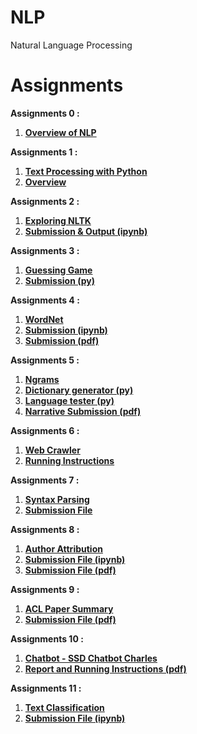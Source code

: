 # NLP
Natural Language Processing

# Assignments
**Assignments 0 :**<br>
1. [**Overview of NLP**](https://github.com/shararrs/NLP/blob/main/Portfolio_Assignment_0_Getting%20_Started/Overview%20of%20NLP.pdf) <br>

**Assignments 1 :**<br>
1. [**Text Processing with Python**](https://github.com/shararrs/NLP/blob/main/Portfolio_Assignment_1)
2. [**Overview**](https://github.com/shararrs/NLP/blob/main/Portfolio_Assignment_1/Portfolio%20Assignment%201%20-%20Overview.pdf)

**Assignments 2 :**<br>
1. [**Exploring NLTK**](https://github.com/shararrs/NLP/blob/main/Portfolio_Assignment_2/Portfolio_Assignment_2.pdf)
2. [**Submission & Output (ipynb)**](https://github.com/shararrs/NLP/blob/main/Portfolio_Assignment_2/2_exploring_nltk.ipynb)


**Assignments 3 :**<br>
1. [**Guessing Game**](https://github.com/shararrs/NLP/blob/main/Portfolio_Assignment_3)
2. [**Submission (py)**](https://github.com/shararrs/NLP/blob/main/Portfolio_Assignment_3/word_guess.py)

**Assignments 4 :**<br>
1. [**WordNet**](https://github.com/shararrs/NLP/blob/main/Portfolio_Assignment_4)
2. [**Submission (ipynb)**](https://github.com/shararrs/NLP/blob/main/Portfolio_Assignment_4/WordNet.ipynb)
3. [**Submission (pdf)**](https://github.com/shararrs/NLP/blob/main/Portfolio_Assignment_4/WordNetOutput.pdf)

**Assignments 5 :**<br>
1. [**Ngrams**](https://github.com/shararrs/NLP/blob/main/Portfolio_Assignment_5)
2. [**Dictionary generator (py)**](https://github.com/shararrs/NLP/blob/main/Portfolio_Assignment_5/program1.py)
3. [**Language tester (py)**](https://github.com/shararrs/NLP/blob/main/Portfolio_Assignment_5/program2.py)
4. [**Narrative Submission (pdf)**](https://github.com/shararrs/NLP/blob/main/Portfolio_Assignment_5/Blake_and_Sharars_ngrams_narrative.pdf)

**Assignments 6 :**<br>
1. [**Web Crawler**](https://github.com/shararrs/NLP/blob/main/Portfolio_Assignment_6)
2. [**Running Instructions**](https://github.com/shararrs/NLP/blob/main/Portfolio_Assignment_6/README.md)

**Assignments 7 :**<br>
1. [**Syntax Parsing**](https://github.com/shararrs/NLP/blob/main/Portfolio_Assignment_7)
2. [**Submission File**](https://github.com/shararrs/NLP/blob/main/Portfolio_Assignment_7/Sentence%20Parsing.pdf)

**Assignments 8 :**<br>
1. [**Author Attribution**](https://github.com/shararrs/NLP/tree/main/Author%20Attribution)
2. [**Submission File (ipynb)**](https://github.com/shararrs/NLP/blob/main/Author%20Attribution/authorAttributionv3.ipynb)
3. [**Submission File (pdf)**](https://github.com/shararrs/NLP/blob/main/Author%20Attribution/authorAttributionv3.ipynb%20-%20Colaboratory.pdf)

**Assignments 9 :**<br>
1. [**ACL Paper Summary**](https://github.com/shararrs/NLP/tree/main/ACL%20Paper%20Summary)
2. [**Submission File (pdf)**](https://github.com/shararrs/NLP/blob/main/ACL%20Paper%20Summary/ACL%20Paper%20Summary.pdf)

**Assignments 10 :**<br>
1. [**Chatbot - SSD Chatbot Charles**](https://github.com/shararrs/NLP/tree/main/ssd-chatbot)
2. [**Report and Running Instructions (pdf)**](https://github.com/shararrs/NLP/blob/main/ssd-chatbot/NLP%20Chatbot%20Report.pdf)

**Assignments 11 :**<br>
1. [**Text Classification**](https://github.com/shararrs/NLP/tree/main/Text_Classification)
2. [**Submission File (ipynb)**](https://github.com/shararrs/NLP/blob/main/Text_Classification/Text_classification.ipynb)